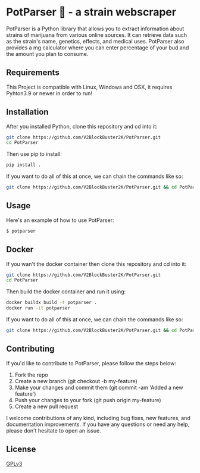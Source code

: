 # PotParser 🥦 - a strain webscraper

PotParser is a Python library that allows you to extract information about strains of marijuana from various online sources. It can retrieve data such as the strain's name, genetics, effects, and medical uses. PotParser also provides a mg calculator where you can enter percentage of your bud and the amount you plan to consume.

## Requirements

This Project is compatible with Linux, Windows and OSX, it requires Pyhton3.9 or newer in order to run!

## Installation

After you installed Python, clone this repository and cd into it:

```bash
git clone https://github.com/V2BlockBuster2K/PotParser.git
cd PotParser
```

Then use pip to install:

```bash
pip install .
```

If you want to do all of this at once, we can chain the commands like so:

```bash
git clone https://github.com/V2BlockBuster2K/PotParser.git && cd PotParser && pip install .
```

## Usage

Here's an example of how to use PotParser:

```bash
$ potparser
```

## Docker

If you wan't the docker container then clone this repository and cd into it:

```bash
git clone https://github.com/V2BlockBuster2K/PotParser.git
cd PotParser
```

Then build the docker container and run it using:

```bash
docker buildx build -t potparser .
docker run -it potparser
```

If you want to do all of this at once, we can chain the commands like so:

```bash
git clone https://github.com/V2BlockBuster2K/PotParser.git && cd PotParser && docker buildx build -t potparser . && docker run -it potparser
```

## Contributing

If you'd like to contribute to PotParser, please follow the steps below:

1. Fork the repo
2. Create a new branch (git checkout -b my-feature)
3. Make your changes and commit them (git commit -am 'Added a new feature')
4. Push your changes to your fork (git push origin my-feature)
5. Create a new pull request

I welcome contributions of any kind, including bug fixes, new features, and documentation improvements. If you have any questions or need any help, please don't hesitate to open an issue.

## License

[GPLv3](https://www.gnu.org/licenses/gpl-3.0.en.html)
